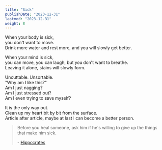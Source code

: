 ```yaml
---
title: "Sick"
publishDate: "2023-12-31"
lastmod: "2023-12-31"
weight: 8
---
```


When your body is sick,<br/>
you don't want to move.<br/>
Drink more water and rest more, and you will slowly get better.<br/>

When your mind is sick,<br/>
you can move, you can laugh, but you don't want to breathe.<br/>
Leaving it alone, stains will slowly form.<br/>

Uncuttable. Unsortable.<br/>
"Why am I like this?"<br/>
Am I just nagging?<br/>
Am I just stressed out?<br/>
Am I even trying to save myself?<br/>

It is the only way out.<br/>
Clean up my heart bit by bit from the surface.<br/>
Article after article, maybe at last I can become a better person.<br/>

> Before you heal someone, ask him if he's willing to give up the things that make him sick.
>
> \- [Hippocrates](https://www.goodreads.com/quotes/9576619-before-you-heal-someone-ask-him-if-he-s-willing-to)

